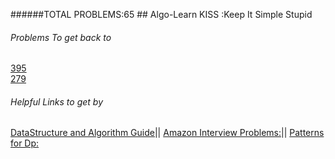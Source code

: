 ######TOTAL PROBLEMS:65 ## Algo-Learn
KISS :Keep It Simple Stupid
###### Problems To get back to
[395](https://github.com/ctfu/Leetcode/blob/master/algorithm/longestSubstringWithAtLeaseKRepeating.java)                                  
[279](https://leetcode.com/problems/perfect-squares/)
###### Helpful Links to get by 
[DataStructure and Algorithm Guide](https://leetcode.com/discuss/general-discussion/494279/comprehensive-data-structure-and-algorithm-study-guide)||
[Amazon Interview Problems:](https://leetcode.com/discuss/interview-question/481968/Amazon-Interview-Problems-List-(Updated)/430085)|| [Patterns for Dp:](https://leetcode.com/discuss/general-discussion/458695/dynamic-programming-patterns)                                  
